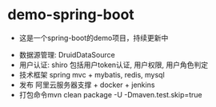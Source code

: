 # demo-spring-boot
- 这是一个spring-boot的demo项目，持续更新中
+ 数据源管理: DruidDataSource
+ 用户认证: shiro
  包括用户token认证, 用户权限, 用户角色判定
+ 技术框架
  spring mvc + mybatis, redis, mysql
+ 发布
  阿里云服务器支撑 + docker + jenkins
+ 打包命令mvn clean package -U -Dmaven.test.skip=true
